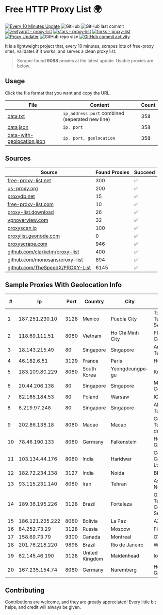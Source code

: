
# Free HTTP Proxy List 🌍

[![Every 10 Minutes Update](https://github.com/mertguvencli/http-proxy-list/actions/workflows/main.yml/badge.svg?branch=main)](https://github.com/mertguvencli/http-proxy-list/actions/workflows/main.yml)
![GitHub](https://img.shields.io/github/license/mertguvencli/http-proxy-list)
![GitHub last commit](https://img.shields.io/github/last-commit/mertguvencli/http-proxy-list)
[![zevtyardt - proxy-list](https://img.shields.io/static/v1?label=zevtyardt&message=proxy-list&color=blue&logo=github)](https://github.com/zevtyardt/proxy-list "Go to GitHub repo")
[![stars - proxy-list](https://img.shields.io/github/stars/zevtyardt/proxy-list?style=social)](https://github.com/zevtyardt/proxy-list)
[![forks - proxy-list](https://img.shields.io/github/forks/zevtyardt/proxy-list?style=social)](https://github.com/zevtyardt/proxy-list)
[![Proxy Updater](https://github.com/zevtyardt/proxy-list/workflows/Proxy%20Updater/badge.svg)](https://github.com/zevtyardt/proxy-list/actions?query=workflow:"Proxy+Updater")
![GitHub repo size](https://img.shields.io/github/repo-size/zevtyardt/proxy-list)
[![GitHub commit activity](https://img.shields.io/github/commit-activity/m/zevtyardt/proxy-list?logo=commits)](https://github.com/zevtyardt/proxy-list/commits/main)

It is a lightweight project that, every 10 minutes, scrapes lots of free-proxy sites, validates if it works, and serves a clean proxy list.

> Scraper found **9068** proxies at the latest update. Usable proxies are below.

## Usage

Click the file format that you want and copy the URL.

|File|Content|Count|
|----|-------|-----|
|[data.txt](https://raw.githubusercontent.com/mertguvencli/http-proxy-list/main/proxy-list/data.txt)|`ip_address:port` combined (seperated new line)|358|
|[data.json](https://raw.githubusercontent.com/mertguvencli/http-proxy-list/main/proxy-list/data.json)|`ip, port`|358|
|[data-with-geolocation.json](https://raw.githubusercontent.com/mertguvencli/http-proxy-list/main/proxy-list/data-with-geolocation.json)|`ip, port, geolocation`|358|

## Sources

|Source|Found Proxies|Succeed|
|------|-------------|-------|
|[free-proxy-list.net](https://free-proxy-list.net)|300|✅|
|[us-proxy.org](https://www.us-proxy.org)|200|✅|
|[proxydb.net](http://proxydb.net)|15|✅|
|[free-proxy-list.com](https://free-proxy-list.com/?page=&port=&type%5B%5D=http&type%5B%5D=https&up_time=0&search=Search)|10|✅|
|[proxy-list.download](https://www.proxy-list.download/HTTP)|26|✅|
|[vpnoverview.com](https://vpnoverview.com/privacy/anonymous-browsing/free-proxy-servers)|32|✅|
|[proxyscan.io](https://www.proxyscan.io)|100|✅|
|[proxylist.geonode.com](https://proxylist.geonode.com/api/proxy-list?limit=300&page=1&sort_by=lastChecked&sort_type=desc&protocols=http,https)|0|✅|
|[proxyscrape.com](https://api.proxyscrape.com/v2/?request=displayproxies&protocol=http&timeout=10000&country=all&ssl=all&anonymity=all)|946|✅|
|[github.com/clarketm/proxy-list](https://raw.githubusercontent.com/clarketm/proxy-list/master/proxy-list-raw.txt)|400|✅|
|[github.com/monosans/proxy-list](https://raw.githubusercontent.com/monosans/proxy-list/main/proxies/http.txt)|894|✅|
|[github.com/TheSpeedX/PROXY-List](https://raw.githubusercontent.com/TheSpeedX/PROXY-List/master/http.txt)|6145|✅|


## Sample Proxies With Geolocation Info

|#|Ip|Port|Country|City|Internet Service Provider|
|-|--|----|-------|----|-------------------------|
|1|187.251.230.10|3128|Mexico|Puebla City|Total Play Telecomunicaciones SA De CV|
|2|118.69.111.51|8080|Vietnam|Ho Chi Minh City|FPT Telecom Company|
|3|18.143.215.49|80|Singapore|Singapore|Amazon Technologies Inc.|
|4|46.182.6.51|3129|France|Paris|Hosteur SAS|
|5|183.109.80.229|8080|South Korea|Yeongdeungpo-gu|Korea Telecom|
|6|20.44.206.138|80|Singapore|Singapore|Microsoft Corporation|
|7|82.165.184.53|80|Poland|Warsaw|IONOS SE|
|8|8.219.97.248|80|Singapore|Singapore|Alibaba (US) Technology Co., Ltd.|
|9|202.86.138.18|8080|Macao|Macao|Companhia de Telecomunicacoes de Macau|
|10|78.46.190.133|8080|Germany|Falkenstein|Hetzner Online GmbH|
|11|103.134.44.176|8080|India|Haridwar|Countrylink Communiction Pvt Ltd|
|12|182.72.234.138|3127|India|Noida|Bharti Airtel|
|13|93.115.231.140|8080|Iran|Tehran|Asiatech xDSL Network|
|14|189.36.195.226|3128|Brazil|Fortaleza|Orion Telecomunicações Comercio e Serviços LTDA|
|15|186.121.235.222|8080|Bolivia|La Paz|AXS Bolivia S. A.|
|16|84.252.73.29|3128|Russia|Moscow|First Server Limited|
|17|158.69.73.79|9300|Canada|Montreal|OVH SAS|
|18|201.76.218.220|9898|Brazil|Rio de Janeiro|Wnet Internet Ltda.|
|19|82.145.46.190|3128|United Kingdom|Maidenhead|Iomart Hosting Ltd|
|20|167.235.154.74|8080|Germany|Nuremberg|Hetzner Online GmbH|



## Contributing

Contributions are welcome, and they are greatly appreciated! Every
little bit helps, and credit will always be given.

